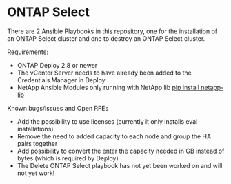 # ONTAP Select

There are 2 Ansible Playbooks in this repository, one for the installation of an ONTAP Select cluster and one to destroy an ONTAP Select cluster.

Requirements:
- ONTAP Deploy 2.8 or newer
- The vCenter Server needs to have already been added to the Credentials Manager in Deploy
- NetApp Ansible Modules only running with NetApp lib [pip install netapp-lib](https://pypi.org/project/netapp-lib/)

Known bugs/issues and Open RFEs

- Add the possibility to use licenses (currently it only installs eval installations)
- Remove the need to added capacity to each node and group the HA pairs together
- Add possibility to convert the enter the capacity needed in GB instead of bytes (which is required by Deploy)
- The Delete ONTAP Select playbook has not yet been worked on and will not yet work!
